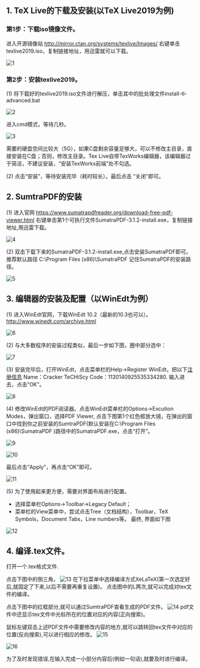 
## 1. TeX Live的下载及安装(以TeX Live2019为例)

### 第1步：下载iso镜像文件。

进入开源镜像站
http://mirror.ctan.org/systems/texlive/Images/
右键单击texlive2019.iso，复制链接地址，用迅雷就可以下载。

![1](./pic/1.png)

### 第2步：安装texlive2019。

(1) 将下载好的texlive2019.iso文件进行解压，单击其中的批处理文件install-tl-advanced.bat

![2](./pic/2.png)

进入cmd模式，等待几秒。

![3](./pic/3.png)

需要的硬盘空间比较大（5G），如果C盘剩余容量足够大，可以不修改主目录，直接安装在C盘；否则，修改主目录。Tex Live自带TexWorks编辑器，该编辑器过于简洁，不建议安装，“安装TexWorks前端”处不勾选。

(2) 点击“安装”，等待安装完毕（耗时较长）。最后点击 “关闭”即可。

## 2. SumtraPDF的安装

(1) 进入官网
https://www.sumatrapdfreader.org/download-free-pdf-viewer.html
右键单击第1个可执行文件SumatraPDF-3.1.2-install.exe，复制链接地址,用迅雷下载。

![4](./pic/4.png)

(2) 双击下载下来的SumatraPDF-3.1.2-install.exe,点击安装SumatraPDF即可。推荐默认路径
C:\Program Files (x86)\SumatraPDF
记住SumatraPDF的安装路径。

![5](./pic/5.png)

## 3. 编辑器的安装及配置（以WinEdt为例）

(1) 进入WinEdt官网，下载WinEdt 10.2（最新的10.3也可以）。
http://www.winedt.com/archive.html

![6](./pic/6.png)

(2) 与大多数程序的安装过程类似，最后一步如下图，圈中部分选中：

![7](./pic/7.png)

(3) 安装完毕后，打开WinEdt，点击菜单栏的Help->Register WinEdt，把以下[注册信息](https://www.52pojie.cn/thread-595351-1-1.html)
Name：Cracker TeCHiScy
Code：1130140925535334280.
输入进去，点击“OK”。

![8](./pic/8.png)

(4) 修改WinEdt的PDF阅读器。点击WinEdt菜单栏的Options->Excution Modes，弹出窗口，选择PDF Viewer, 点击下图第1个红色框放大镜，在弹出的窗口中找到你之前安装的SumtraPDF(默认安装在C:\Program Files (x86)\SumatraPDF )路径中的SumatraPDF.exe，点击“打开”。

![9](./pic/9.png)

![10](./pic/10.png)

最后点击“Apply”，再点击“OK”即可。

![11](./pic/11.png)

(5) 为了使用起来更方便，需要对界面布局进行配置。
- 选择菜单栏Options->Toolbar->Legacy Default；
- 菜单栏的View菜单中，尝试点击Tree（文档结构），Toolbar，TeX Symbols，Document Tabs，Line numbers等。
最终, 界面如下图

![12](./pic/12.png)

## 4. 编译.tex文件。

打开一个.tex格式文件.

点击下图中的倒三角，
![13](./pic/13.png)
在下拉菜单中选择编译方式XeLaTeX(第一次选定好后,就固定了下来,以后不需要再重复设置)。
点击图中的L两次,就可以完成对tex文件的编译。

点击下图中的红框部分,就可以通过SumtraPDF查看生成的PDF文件。
![14](./pic/14.png)
pdf文件中还显示tex文件中光标所在的位置对应的内容(正向搜索)。

鼠标左键双击上述PDF文件中需要修改内容的地方,就可以跳转回tex文件中对应的位置(反向搜索),可以进行相应的修改。
![15](./pic/15.png)

![16](./pic/16.png)

为了及时发现错误,在输入完成一小部分内容后(例如一句话),就要及时进行编译。

